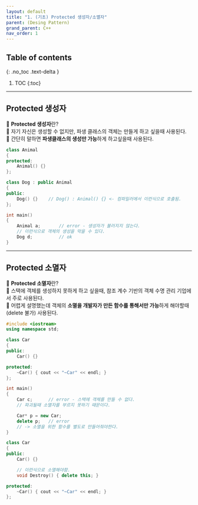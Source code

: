 ```yaml
---
layout: default
title: "1. (기초) Protected 생성자/소멸자"
parent: (Desing Pattern)
grand_parent: C++
nav_order: 1
---
```


## Table of contents
{: .no_toc .text-delta }

1. TOC
{:toc}

---

## Protected 생성자

🦄 **Protected 생성자**란?<br>
🦄 자기 자신은 생성할 수 없지만, 파생 클래스의 객체는 만들게 하고 싶을때 사용된다.<br>
🦄 간단히 말하면 **파생클래스의 생성만 가능**하게 하고싶을때 사용된다.

```cpp
class Animal
{
protected:
    Animal() {}
};

class Dog : public Animal
{
public:
    Dog() {}    // Dog() : Animal() {} <- 컴파일러에서 이런식으로 호출됨.
};

int main()
{
    Animal a;       // error - 생성자가 불러지지 않는다.
    // 이런식으로 객체의 생성을 막을 수 있다.
    Dog d;          // ok
}
```

---

## Protected 소멸자

🦄 **Protected 소멸자**란?<br>
🦄 스택에 객체를 생성하지 못하게 하고 싶을때, 참조 계수 기반의 객체 수명 관리 기업에서 주로 사용된다.<br>
🦄 어렵게 설명했는데 객체의 **소멸을 개발자가 만든 함수를 통해서만 가능**하게 해야할때(delete 불가) 사용된다.

```cpp
#include <iostream>
using namespace std;

class Car
{
public:
    Car() {}

protected:
    ~Car() { cout << "~Car" << endl; }
};

int main()
{
    Car c;      // error - 스택에 객체를 만들 수 없다.
    // 파괴될때 소멸자를 부르지 못하기 때문이다.

    Car* p = new Car;
    delete p;   // error
    // -> 소멸을 위한 함수를 별도로 만들어줘야한다.
}
```

```cpp
class Car
{
public:
    Car() {}

    // 이런식으로 소멸해야함.
    void Destroy() { delete this; }

protected:
    ~Car() { cout << "~Car" << endl; }
};
```